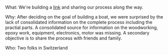 What: We're building a [link]([http://example.com](https://clcboats.com/shop/boats/powerboats/clc-runabout-project.html) "CLC Rhode Runner") and sharing our process along the way.

Why: After deciding on the goal of building a boat, we were surprised by the lack of consolidated information on the complete process including the practial parts. A consolidated source for information on the woodworking, epoxy work, equipment, electronics, motor was missing. A secondary objective is to share the process with friends and family.

Who: Two folks in Switzerland
